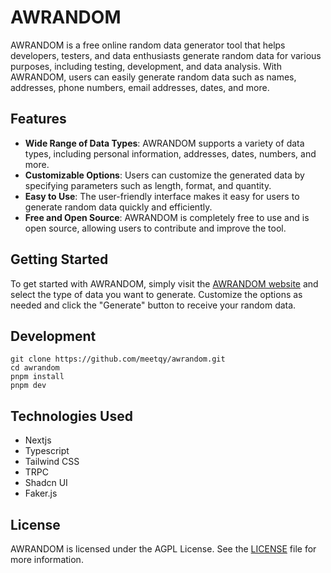# AWRANDOM

AWRANDOM is a free online random data generator tool that helps developers, testers, and data enthusiasts generate random data for various purposes, including testing, development, and data analysis. With AWRANDOM, users can easily generate random data such as names, addresses, phone numbers, email addresses, dates, and more.

## Features

- **Wide Range of Data Types**: AWRANDOM supports a variety of data types, including personal information, addresses, dates, numbers, and more.
- **Customizable Options**: Users can customize the generated data by specifying parameters such as length, format, and quantity.
- **Easy to Use**: The user-friendly interface makes it easy for users to generate random data quickly and efficiently.
- **Free and Open Source**: AWRANDOM is completely free to use and is open source, allowing users to contribute and improve the tool.

## Getting Started

To get started with AWRANDOM, simply visit the [AWRANDOM website](https://awrandom.com) and select the type of data you want to generate. Customize the options as needed and click the "Generate" button to receive your random data.

## Development

```shell
git clone https://github.com/meetqy/awrandom.git
cd awrandom
pnpm install
pnpm dev
```

## Technologies Used

- Nextjs
- Typescript
- Tailwind CSS
- TRPC
- Shadcn UI
- Faker.js

## License

AWRANDOM is licensed under the AGPL License. See the [LICENSE](LICENSE) file for more information.

